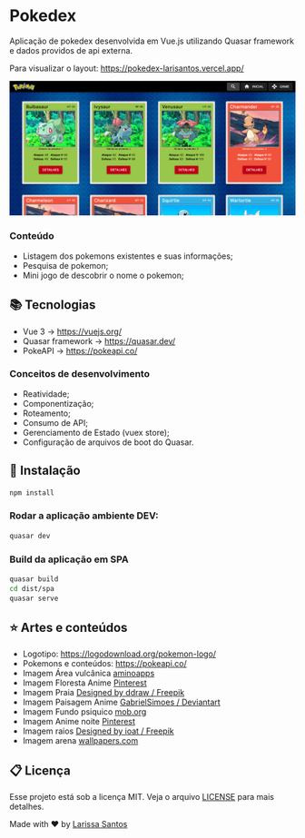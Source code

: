 # Pokedex

Aplicação de pokedex desenvolvida em Vue.js utilizando Quasar framework e dados providos de api externa.

Para visualizar o layout: https://pokedex-larisantos.vercel.app/

![imagem](https://github.com/LariMoro20/Pokedex/blob/main/pokemon.png)

### Conteúdo

- Listagem dos pokemons existentes e suas informações;
- Pesquisa de pokemon;
- Mini jogo de descobrir o nome o pokemon;

## :books: Tecnologias

- Vue 3 -> https://vuejs.org/
- Quasar framework -> https://quasar.dev/
- PokeAPI -> https://pokeapi.co/

### Conceitos de desenvolvimento

- Reatividade;
- Componentização;
- Roteamento;
- Consumo de API;
- Gerenciamento de Estado (vuex store);
- Configuração de arquivos de boot do Quasar.

## :hammer: Instalação

```bash
npm install
```

### Rodar a aplicação ambiente DEV:

```bash
quasar dev
```

### Build da aplicação em SPA

```bash
quasar build
cd dist/spa
quasar serve
```

## :star: Artes e conteúdos

- Logotipo: https://logodownload.org/pokemon-logo/
- Pokemons e conteúdos: https://pokeapi.co/
- Imagem Área vulcânica [aminoapps](https://aminoapps.com/c/pokemon-amino-ptbr/page/blog/as-areas-vulcanicas-do-mundo-pokemon/aaYm_7qU0uakLX1zDwgDpVjJGMERnqRpkm)
- Imagem Floresta Anime [Pinterest](https://br.pinterest.com/pin/807762883155535826/)
- Imagem Praia [Designed by ddraw / Freepik](http://www.freepik.com)
- Imagem Paisagem Anime [GabrielSimoes / Deviantart](https://www.deviantart.com/gabrielsimoes/art/Estudo-Paisagem-Anime-Anime-Landscape-Study-923587445)
- Imagem Fundo psiquico [mob.org](https://wallpaper.mob.org/pc/gallery/tag=purple/3/)
- Imagem Anime noite [Pinterest](https://br.pinterest.com/pin/442337994658280586/sent/?invite_code=d9736760b33b4ced988c263f04169d5e&sender=630011572781170960&sfo=1)
- Imagem raios [Designed by ioat / Freepik](https://www.freepik.com/premium-vector/thunderbolt-background_10559644.htm)
- Imagem arena [wallpapers.com](https://es.wallpapers.com/fondos-de-pantalla/unetea-millones-de-entrenadores-y-lucha-por-la-gloria-en-el-estadio-pokemon-2mzh30c645wfi9w2.html)

## :clipboard: Licença

Esse projeto está sob a licença MIT. Veja o arquivo [LICENSE](LICENSE) para mais detalhes.

Made with :heart: by [Larissa Santos](https://larissa-santos.vercel.app/)
